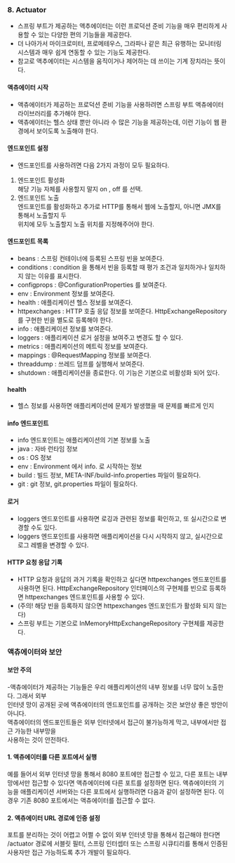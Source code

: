 ### 8. Actuator
- 스프링 부트가 제공하는 액추에이터는 이런 프로덕션 준비 기능을 매우 편리하게 사용할 수 있는 다양한
편의 기능들을 제공한다. 
- 더 나아가서 마이크로미터, 프로메테우스, 그라파나 같은 최근 유행하는 모니터링
시스템과 매우 쉽게 연동할 수 있는 기능도 제공한다.
- 참고로 액추에이터는 시스템을 움직이거나 제어하는 데 쓰이는 기계 장치라는 뜻이다.
#### 액츄에이터 시작
- 액츄에이터가 제공하는 프로덕션 준비 기능을 사용하려면 스프링 부트 액츄에이터 라이브러리를 추가해야
한다.
- 액츄에이터는 헬스 상태 뿐만 아니라 수
많은 기능을 제공하는데, 이런 기능이 웹 환경에서 보이도록 노출해야 한다.
#### 엔드포인트 설정
- 엔드포인트를 사용하려면 다음 2가지 과정이 모두 필요하다.
1. 엔드포인트 활성화     
해당 기능 자체를 사용할지 말지 on , off 를 선택.
2. 엔드포인트 노출     
엔드포인트를 활성화하고 추가로 HTTP를 통해서 웹에 노출할지, 아니면 JMX를 통해서 노출할지 두    
위치에 모두 노출할지 노출 위치를 지정해주어야 한다.    
#### 엔드포인트 목록
- beans : 스프링 컨테이너에 등록된 스프링 빈을 보여준다.
- conditions : condition 을 통해서 빈을 등록할 때 평가 조건과 일치하거나 일치하지 않는 이유를
표시한다.
- configprops : @ConfigurationProperties 를 보여준다.
- env : Environment 정보를 보여준다.
- health : 애플리케이션 헬스 정보를 보여준다.
- httpexchanges : HTTP 호출 응답 정보를 보여준다. HttpExchangeRepository 를 구현한 빈을 별도로
등록해야 한다.
- info : 애플리케이션 정보를 보여준다.
- loggers : 애플리케이션 로거 설정을 보여주고 변경도 할 수 있다.
- metrics : 애플리케이션의 메트릭 정보를 보여준다.
- mappings : @RequestMapping 정보를 보여준다.
- threaddump : 쓰레드 덤프를 실행해서 보여준다.
- shutdown : 애플리케이션을 종료한다. 이 기능은 기본으로 비활성화 되어 있다.
 #### health
- 헬스 정보를 사용하면 애플리케이션에 문제가 발생했을 때 문제를 빠르게 인지
 #### info 엔드포인트
- info 엔드포인트는 애플리케이션의 기본 정보를 노출
- java : 자바 런타임 정보
- os : OS 정보
- env : Environment 에서 info. 로 시작하는 정보
- build : 빌드 정보, META-INF/build-info.properties 파일이 필요하다.
- git : git 정보, git.properties 파일이 필요하다.
 #### 로거
- loggers 엔드포인트를 사용하면 로깅과 관련된 정보를 확인하고, 또 실시간으로 변경할 수도 있다. 
- loggers 엔드포인트를 사용하면 애플리케이션을 다시 시작하지 않고, 실시간으로 로그 레벨을 변경할 수
있다.
 #### HTTP 요청 응답 기록
 - HTTP 요청과 응답의 과거 기록을 확인하고 싶다면 httpexchanges 엔드포인트를 사용하면 된다.
HttpExchangeRepository 인터페이스의 구현체를 빈으로 등록하면 httpexchanges 엔드포인트를
사용할 수 있다.
 - (주의! 해당 빈을 등록하지 않으면 httpexchanges 엔드포인트가 활성화 되지 않는다)
 - 스프링 부트는 기본으로 InMemoryHttpExchangeRepository 구현체를 제공한다.
### 액츄에이터와 보안
#### 보안 주의
-액츄에이터가 제공하는 기능들은 우리 애플리케이션의 내부 정보를 너무 많이 노출한다. 그래서 외부   
인터넷 망이 공개된 곳에 액츄에이터의 엔드포인트를 공개하는 것은 보안상 좋은 방안이 아니다.    
액츄에이터의 엔드포인트들은 외부 인터넷에서 접근이 불가능하게 막고, 내부에서만 접근 가능한 내부망을   
사용하는 것이 안전하다.   
#### 1. 액츄에이터를 다른 포트에서 실행
예를 들어서 외부 인터넷 망을 통해서 8080 포트에만 접근할 수 있고, 다른 포트는 내부망에서만 접근할 수
있다면 액츄에이터에 다른 포트를 설정하면 된다.
액츄에이터의 기능을 애플리케이션 서버와는 다른 포트에서 실행하려면 다음과 같이 설정하면 된다. 이
경우 기존 8080 포트에서는 액츄에이터를 접근할 수 없다.
#### 2. 액츄에이터 URL 경로에 인증 설정
포트를 분리하는 것이 어렵고 어쩔 수 없이 외부 인터넷 망을 통해서 접근해야 한다면 /actuator 경로에
서블릿 필터, 스프링 인터셉터 또는 스프링 시큐티리를 통해서 인증된 사용자만 접근 가능하도록 추가
개발이 필요하다.
